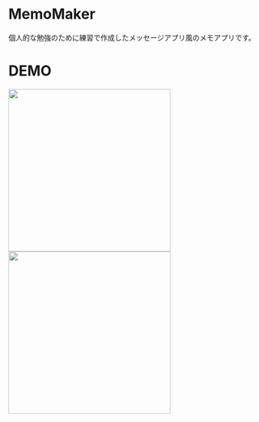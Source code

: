 # MemoMaker
個人的な勉強のために練習で作成したメッセージアプリ風のメモアプリです。

# DEMO
<img src="https://user-images.githubusercontent.com/55491635/144711809-865d70dc-ee2b-43ad-9892-675333febf24.png" width="320px"> <img src="https://user-images.githubusercontent.com/55491635/144711811-cd7275a1-8930-4a25-ab67-c91ac6837aea.png" width="320px">
